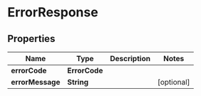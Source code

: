 

# ErrorResponse


## Properties

| Name | Type | Description | Notes |
|------------ | ------------- | ------------- | -------------|
|**errorCode** | **ErrorCode** |  |  |
|**errorMessage** | **String** |  |  [optional] |



